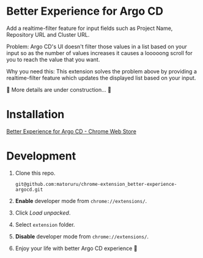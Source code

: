# Better Experience for Argo CD

Add a realtime-filter feature for input fields such as Project Name, Repository URL and Cluster URL.

Problem: Argo CD's UI doesn't filter those values in a list based on your input so as the number of values increases it causes a looooong scroll for you to reach the value that you want.

Why you need this: This extension solves the problem above by providing a realtime-filter feature which updates the displayed list based on your input.

🚧 More details are under construction... 🚧

# Installation

[Better Experience for Argo CD - Chrome Web Store](https://chrome.google.com/webstore/detail/better-experience-for-arg/khpjdlmlaoikdkkjfkeelkcpgmabmcpb?hl=en&authuser=0)

# Development

1. Clone this repo.

   ```
   git@github.com:matoruru/chrome-extension_better-experience-argocd.git
   ```

1. **Enable** developer mode from `chrome://extensions/`.

1. Click *Load unpacked*.

1. Select `extension` folder.

1. **Disable** developer mode from `chrome://extensions/`.

1. Enjoy your life with better Argo CD experience 🎉
